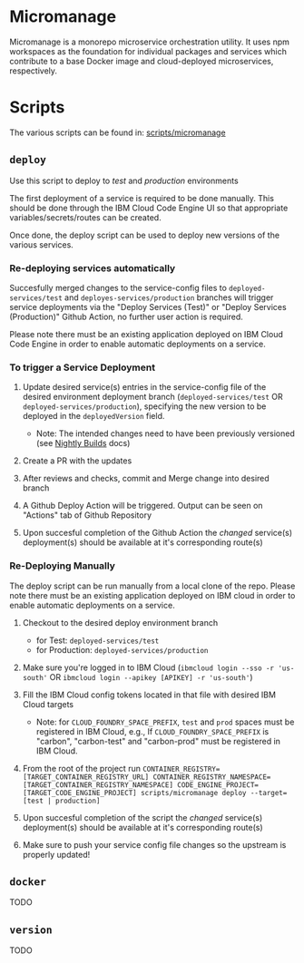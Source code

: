 # Micromanage

Micromanage is a monorepo microservice orchestration utility. It uses npm workspaces as the
foundation for individual packages and services which contribute to a base Docker image and
cloud-deployed microservices, respectively.

# Scripts

The various scripts can be found in: [scripts/micromanage](../scripts/micromanage)

## `deploy`

Use this script to deploy to _test_ and _production_ environments

The first deployment of a service is required to be done manually. This should be done through the
IBM Cloud Code Engine UI so that appropriate variables/secrets/routes can be created.

Once done, the deploy script can be used to deploy new versions of the various services.

### Re-deploying services automatically

Succesfully merged changes to the service-config files to `deployed-services/test` and
`deployes-services/production` branches will trigger service deployments via the "Deploy Services
(Test)" or "Deploy Services (Production)" Github Action, no further user action is required.

Please note there must be an existing application deployed on IBM Cloud Code Engine in order to
enable automatic deployments on a service.

### To trigger a Service Deployment

1. Update desired service(s) entries in the service-config file of the desired environment
   deployment branch (`deployed-services/test` OR `deployed-services/production`), specifying the
   new version to be deployed in the `deployedVersion` field.

   - Note: The intended changes need to have been previously versioned (see
     [Nightly Builds](./nightly-builds.md) docs)

2. Create a PR with the updates

3. After reviews and checks, commit and Merge change into desired branch

4. A Github Deploy Action will be triggered. Output can be seen on "Actions" tab of Github
   Repository

5. Upon succesful completion of the Github Action the _changed_ service(s) deployment(s) should be
   available at it's corresponding route(s)

### Re-Deploying Manually

The deploy script can be run manually from a local clone of the repo. Please note there must be an
existing application deployed on IBM cloud in order to enable automatic deployments on a service.

1. Checkout to the desired deploy environment branch

   - for Test: `deployed-services/test`
   - for Production: `deployed-services/production`

2. Make sure you're logged in to IBM Cloud (`ibmcloud login --sso -r 'us-south'` OR
   `ibmcloud login --apikey [APIKEY] -r 'us-south'`)

3. Fill the IBM Cloud config tokens located in that file with desired IBM Cloud targets

   - Note: for `CLOUD_FOUNDRY_SPACE_PREFIX`, `test` and `prod` spaces must be registered in IBM
     Cloud, e.g., If `CLOUD_FOUNDRY_SPACE_PREFIX` is "carbon", "carbon-test" and "carbon-prod" must
     be registered in IBM Cloud.

4. From the root of the project run
   `CONTAINER_REGISTRY=[TARGET_CONTAINER_REGISTRY_URL] CONTAINER_REGISTRY_NAMESPACE=[TARGET_CONTAINER_REGISTRY_NAMESPACE] CODE_ENGINE_PROJECT=[TARGET_CODE_ENGINE_PROJECT] scripts/micromanage deploy --target=[test | production]`

5. Upon succesful completion of the script the _changed_ service(s) deployment(s) should be
   available at it's corresponding route(s)

6. Make sure to push your service config file changes so the upstream is properly updated!

## `docker`

TODO

## `version`

TODO
